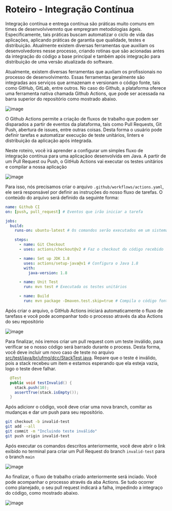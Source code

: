 # Roteiro - Integração Contínua

Integração contínua e entrega contínua são práticas muito comuns em times de desenvolvivemnto que empregram metodologias ágeis. Especificamente, tais práticas buscam automatizar o ciclo de vida das aplicações, aplicando práticas de garantia que qualidade, testes e distribuição. Atualmente existem diversas ferramentas que auxiliam os desenvolvedores nesse processo, criando rotinas que são acionadas antes da integração do código a base principal e também após integração para distribuição de uma versão atualizada do software. 

Atualmente, existem diversas ferramentas que auxliam os profissionais no processo de desenvolvimento. Essas ferramentas geralmente são integradas aos serviços que armazenam e versionam o código fonte, tais como GitHub, GitLab, entre outros. No caso do Github, a plataforma oferece uma ferramenta nativa chamada Github Actions, que pode ser acessada na barra superior do repositório como mostrado abaixo.

![image](https://user-images.githubusercontent.com/7620947/109080916-232f8200-76e0-11eb-8d02-9ca9f518cea2.png)

O Github Actions permite a criação de fluxos de trabalho que podem ser disparados a partir de eventos da plataforma, tais como Pull Requests, Git Push, abertura de issues, entre outras coisas. Desta forma o usuário pode definir tarefas e automatizar execução de teste unitários, linters e distribuição da aplicação após integrada.

Neste roteiro, você irá aprender a configurar um simples fluxo de integração contínua para uma aplicaçãoo desenvolvida em Java. A partir de um Pull Request ou Push, o GitHub Actions vai executar os testes unitários e compilar a nossa aplicação

![image](https://user-images.githubusercontent.com/7620947/109091107-f2a51380-76f2-11eb-9004-ecfbdc2d0e64.png)

Para isso, nós precisamos criar o arquivo `.github/workflows/actions.yaml`, ele será responsável por definir as instruções do nosso fluxo de tarefas. O conteúdo do arquivo será definido da seguinte forma:

```yaml
name: Github CI
on: [push, pull_request] # Eventos que irão iniciar a tarefa

jobs:
  build:
    runs-on: ubuntu-latest # Os comandos serão executados em um sistema operacional Linux

    steps:
      - name: Git Checkout
      - uses: actions/checkout@v2 # Faz o checkout do código recebido

      - name: Set up JDK 1.8
        uses: actions/setup-java@v1 # Configura o Java 1.8
        with:
          java-version: 1.8

      - name: Unit Test
        run: mvn test # Executada os testes unitários

      - name: Build
        run: mvn package -Dmaven.test.skip=true # Compila o código fonte
```

Após criar o arquivo, o GitHub Actions iniciará automaticamente o fluxo de tarefass e você pode acompanhar todo o processo através da aba Actions do seu repositório

![image](https://user-images.githubusercontent.com/7620947/109092561-8677df00-76f5-11eb-9db1-b2409505b721.png)

Para finalizar, nós iremos criar um pull request com um teste inválido, para verificar se o nosso código será barrado durante o process. Desta forma, você deve incluir um novo caso de teste no arquivo [src/test/java/br/ufmg/dcc/StackTest.java](https://github.com/rodrigo-brito/roteiro-github-actions/blob/main/src/test/java/br/ufmg/dcc/StackTest.java). Repare que o teste é inválido, pois a stack recebeu um item e estamos esperando que ela esteja vazia, logo o teste deve falhar.

```java
  @Test
  public void testInvalid() {
    stack.push(10);
    assertTrue(stack.isEmpty());
  }
```

Após adicionr o código, você deve criar uma nova branch, comitar as mudanças e dar um push para seu repositório.

```bash
git checkout -b invalid-test
git add --all
git commit -m "Incluindo teste inválido"
git push origin invalid-test
```

Após executar os comandos descritos anteriormente, você deve abrir o link exibido no terminal para criar um Pull Request do branch `invalid-test` para o branch `main`

![image](https://user-images.githubusercontent.com/7620947/109094738-3ef35200-76f9-11eb-9270-0fd5dec553eb.png)


Ao finalizar, o fluxo de trabalho criado anteriormente será inciado. Você pode acompanhar o processo através da aba Actions.
Se tudo ocorrer como planejado, o seu pull request indicará a falha, impedindo a integraço do código, como mostrado abaixo.

![image](https://user-images.githubusercontent.com/7620947/109094542-e623b980-76f8-11eb-89f9-a93c2aaf2eff.png)


